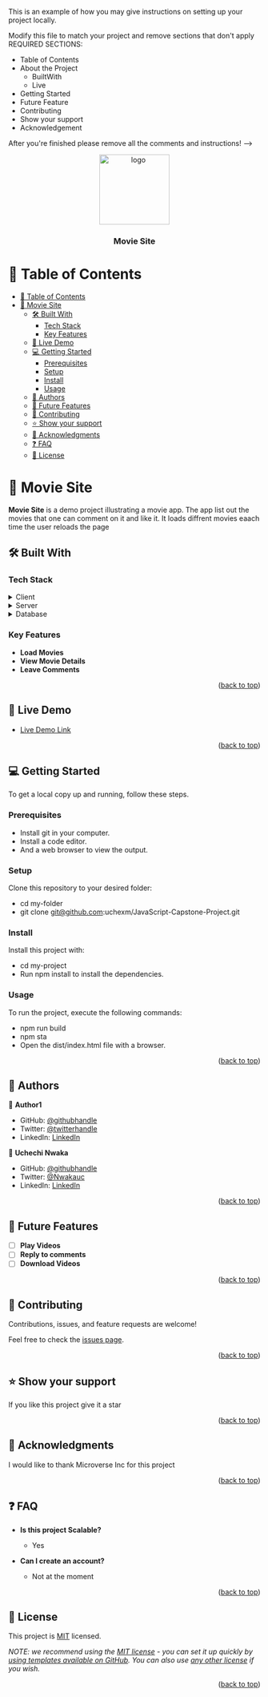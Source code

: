<a name="readme-top"></a>


This is an example of how you may give instructions on setting up your project locally.

Modify this file to match your project and remove sections that don't apply
REQUIRED SECTIONS:
- Table of Contents
- About the Project
  - BuiltWith
  - Live 
- Getting Started
- Future Feature
- Contributing
- Show your support
- Acknowledgement


After you're finished please remove all the comments and instructions!
-->

<div align="center">

  <img src="./src/modules/../murple_logo%20(1).png" alt="logo" width="140"  height="auto" />
  <br/>

  <h3><b>Movie Site</b></h3>

</div>

<!-- TABLE OF CONTENT -->

# 📗 Table of Contents

- [📗 Table of Contents](#-table-of-contents)
- [📖 Movie Site ](#-movie-site-)
  - [🛠 Built With ](#-built-with-)
    - [Tech Stack ](#tech-stack-)
    - [Key Features ](#key-features-)
  - [🚀 Live Demo ](#-live-demo-)
  - [💻 Getting Started ](#-getting-started-)
    - [Prerequisites](#prerequisites)
    - [Setup](#setup)
    - [Install](#install)
    - [Usage](#usage)
  - [👥 Authors ](#-authors-)
  - [🔭 Future Features ](#-future-features-)
  - [🤝 Contributing ](#-contributing-)
  - [⭐️ Show your support ](#️-show-your-support-)
  - [🙏 Acknowledgments ](#-acknowledgments-)
  - [❓ FAQ ](#-faq-)
  - [📝 License ](#-license-)



# 📖 Movie Site <a name="about-project"></a>

**Movie Site** is a demo project illustrating a movie app. The app list out the movies that one can comment on it and like it. It loads diffrent movies eaach time the user reloads the page

## 🛠 Built With <a name="built-with"></a>

### Tech Stack <a name="tech-stack"></a>

<details>
  <summary>Client</summary>
  <ul>
    <li><a href="https://html.com/">HTML</a></li>
    <li><a href="https://www.free-css.com/">CSS</a></li>
    <li><a href="https://www.javascript.com/">JAVASCRIPT</a></li>
    <li><a href="https://webpack.js.org/">WEBPACK</a></li>
    <li><a href="https://jestjs.io/">JEST</a></li>
  </ul>
</details>

<details>
  <summary>Server</summary>
  <ul>
    <li><a href="https://www.tvmaze.com/api">TV MAZE</a></li>
  </ul>
</details>

<details>
<summary>Database</summary>
  <ul>
    <li><a href="https://www.notion.so/Involvement-API-869e60b5ad104603aa6db59e08150270">NOTION</a></li>
  </ul>
</details>

<!-- Features -->

### Key Features <a name="key-features"></a>

- **Load Movies**
- **View Movie Details**
- **Leave Comments**

<p align="right">(<a href="#readme-top">back to top</a>)</p>

<!-- LIVE DEMO -->

## 🚀 Live Demo <a name="live-demo"></a>

- [Live Demo Link](https://uchexm.github.io/JavaScript-Capstone-Project/dist/)

<p align="right">(<a href="#readme-top">back to top</a>)</p>

<!-- GETTING STARTED -->

## 💻 Getting Started <a name="getting-started"></a>

To get a local copy up and running, follow these steps.

### Prerequisites

- Install git in your computer.
- Install a code editor.
- And a web browser to view the output.

### Setup

Clone this repository to your desired folder:

- cd my-folder
- git clone git@github.com:uchexm/JavaScript-Capstone-Project.git

### Install

Install this project with:

- cd my-project
- Run npm install to install the dependencies.

### Usage

To run the project, execute the following commands:

- npm run build
- npm sta
- Open the dist/index.html file with a browser.

<p align="right">(<a href="#readme-top">back to top</a>)</p>

<!-- AUTHOR -->

## 👥 Authors <a name="authors"></a>

👤 **Author1**

- GitHub: [@githubhandle](https://github.com/c00p75)
- Twitter: [@twitterhandle](https://twitter.com/GeorgeMsapenda)
- LinkedIn: [LinkedIn](https://www.linkedin.com/in/george-m-sapenda-593750201/)

👤 **Uchechi Nwaka**

- GitHub: [@githubhandle](https://github.com/uchexm)
- Twitter: [@Nwakauc](https://twitter.com/Nwakauc)
- LinkedIn: [LinkedIn](https://www.linkedin.com/in/uchechi-nwaka-79a21a75/)

<p align="right">(<a href="#readme-top">back to top</a>)</p>

<!-- FUTURE FEATURES -->

## 🔭 Future Features <a name="future-features"></a>

- [ ] **Play Videos**
- [ ] **Reply to comments**
- [ ] **Download Videos**

<p align="right">(<a href="#readme-top">back to top</a>)</p>

<!-- CONTRIBUTING -->

## 🤝 Contributing <a name="contributing"></a>

Contributions, issues, and feature requests are welcome!

Feel free to check the [issues page](../../issues/).

<p align="right">(<a href="#readme-top">back to top</a>)</p>

<!-- SUPPORT -->

## ⭐️ Show your support <a name="support"></a>

If you like this project give it a star

<p align="right">(<a href="#readme-top">back to top</a>)</p>

<!-- ACKNOWLEDGEMENTS -->

## 🙏 Acknowledgments <a name="acknowledgements"></a>

I would like to thank Microverse Inc for this project

<p align="right">(<a href="#readme-top">back to top</a>)</p>

<!-- FAQ (optional) -->

## ❓ FAQ <a name="faq"></a>

- **Is this project Scalable?**

  - Yes

- **Can I create an account?**

  - Not at the moment

<p align="right">(<a href="#readme-top">back to top</a>)</p>

<!-- LICENSE -->

## 📝 License <a name="license"></a>

This project is [MIT](./LICENSE) licensed.

_NOTE: we recommend using the [MIT license](https://choosealicense.com/licenses/mit/) - you can set it up quickly by [using templates available on GitHub](https://docs.github.com/en/communities/setting-up-your-project-for-healthy-contributions/adding-a-license-to-a-repository). You can also use [any other license](https://choosealicense.com/licenses/) if you wish._

<p align="right">(<a href="#readme-top">back to top</a>)</p>
